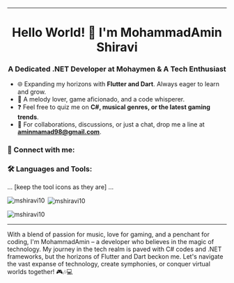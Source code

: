 
---

<h1 align="center">Hello World! 👋 I'm MohammadAmin Shiravi</h1>
<h3 align="center">A Dedicated .NET Developer at Mohaymen & A Tech Enthusiast</h3>

- 🌐 Expanding my horizons with **Flutter and Dart**. Always eager to learn and grow.
- 🎵 A melody lover, game aficionado, and a code whisperer.
- ❓ Feel free to quiz me on **C#, musical genres, or the latest gaming trends**.
- 💌 For collaborations, discussions, or just a chat, drop me a line at **aminmamad98@gmail.com**.

<h3 align="left">🔗 Connect with me:</h3>
<p align="left"></p>

<h3 align="left">🛠 Languages and Tools:</h3>
<p align="left">
... [keep the tool icons as they are] ...
</p>

<p><img align="left" src="https://github-readme-stats.vercel.app/api/top-langs?username=mshiravi10&show_icons=true&locale=en&layout=compact" alt="mshiravi10" /></p>
<p>&nbsp;<img align="center" src="https://github-readme-stats.vercel.app/api?username=mshiravi10&show_icons=true&locale=en" alt="mshiravi10" /></p>
<p><img align="center" src="https://github-readme-streak-stats.herokuapp.com/?user=mshiravi10&" alt="mshiravi10" /></p>

---

With a blend of passion for music, love for gaming, and a penchant for coding, I'm MohammadAmin – a developer who believes in the magic of technology. My journey in the tech realm is paved with C# codes and .NET frameworks, but the horizons of Flutter and Dart beckon me. Let's navigate the vast expanse of technology, create symphonies, or conquer virtual worlds together! 🎮🎶💻

